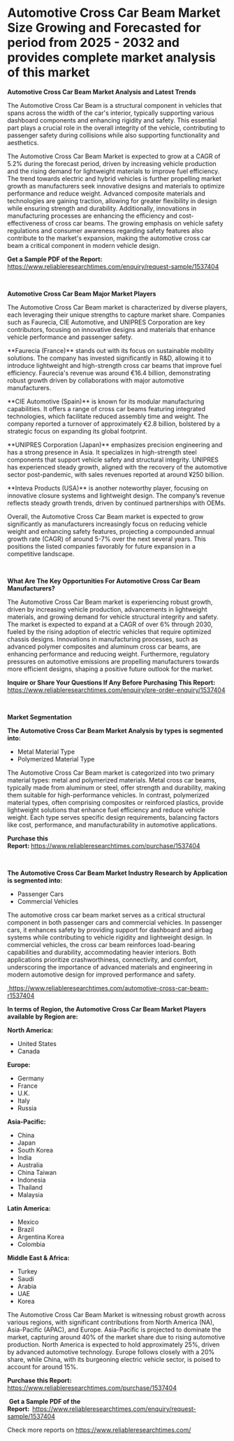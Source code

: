 <p><h1>Automotive Cross Car Beam Market Size Growing and Forecasted for period from 2025 - 2032 and provides complete market analysis of this market</h1></p><p><strong>Automotive Cross Car Beam Market Analysis and Latest Trends</strong></p>
<p><p>The Automotive Cross Car Beam is a structural component in vehicles that spans across the width of the car's interior, typically supporting various dashboard components and enhancing rigidity and safety. This essential part plays a crucial role in the overall integrity of the vehicle, contributing to passenger safety during collisions while also supporting functionality and aesthetics.</p><p>The Automotive Cross Car Beam Market is expected to grow at a CAGR of 5.2% during the forecast period, driven by increasing vehicle production and the rising demand for lightweight materials to improve fuel efficiency. The trend towards electric and hybrid vehicles is further propelling market growth as manufacturers seek innovative designs and materials to optimize performance and reduce weight. Advanced composite materials and technologies are gaining traction, allowing for greater flexibility in design while ensuring strength and durability. Additionally, innovations in manufacturing processes are enhancing the efficiency and cost-effectiveness of cross car beams. The growing emphasis on vehicle safety regulations and consumer awareness regarding safety features also contribute to the market's expansion, making the automotive cross car beam a critical component in modern vehicle design.</p></p>
<p><strong>Get a Sample PDF of the Report:&nbsp;</strong> <a href="https://www.reliableresearchtimes.com/enquiry/request-sample/1537404?utm_campaign=2201&utm_medium=2&utm_source=Github&utm_content=ia&utm_term=30032025&utm_id=automotive-cross-car-beam">https://www.reliableresearchtimes.com/enquiry/request-sample/1537404</a></p>
<p>&nbsp;</p>
<p><strong>Automotive Cross Car Beam Major Market Players</strong></p>
<p><p>The Automotive Cross Car Beam market is characterized by diverse players, each leveraging their unique strengths to capture market share. Companies such as Faurecia, CIE Automotive, and UNIPRES Corporation are key contributors, focusing on innovative designs and materials that enhance vehicle performance and passenger safety.</p><p>**Faurecia (France)** stands out with its focus on sustainable mobility solutions. The company has invested significantly in R&D, allowing it to introduce lightweight and high-strength cross car beams that improve fuel efficiency. Faurecia's revenue was around €16.4 billion, demonstrating robust growth driven by collaborations with major automotive manufacturers.</p><p>**CIE Automotive (Spain)** is known for its modular manufacturing capabilities. It offers a range of cross car beams featuring integrated technologies, which facilitate reduced assembly time and weight. The company reported a turnover of approximately €2.8 billion, bolstered by a strategic focus on expanding its global footprint.</p><p>**UNIPRES Corporation (Japan)** emphasizes precision engineering and has a strong presence in Asia. It specializes in high-strength steel components that support vehicle safety and structural integrity. UNIPRES has experienced steady growth, aligned with the recovery of the automotive sector post-pandemic, with sales revenues reported at around ¥250 billion.</p><p>**Inteva Products (USA)** is another noteworthy player, focusing on innovative closure systems and lightweight design. The company’s revenue reflects steady growth trends, driven by continued partnerships with OEMs.</p><p>Overall, the Automotive Cross Car Beam market is expected to grow significantly as manufacturers increasingly focus on reducing vehicle weight and enhancing safety features, projecting a compounded annual growth rate (CAGR) of around 5-7% over the next several years. This positions the listed companies favorably for future expansion in a competitive landscape.</p></p>
<p>&nbsp;</p>
<p><strong>What Are The Key Opportunities For Automotive Cross Car Beam Manufacturers?</strong></p>
<p><p>The Automotive Cross Car Beam market is experiencing robust growth, driven by increasing vehicle production, advancements in lightweight materials, and growing demand for vehicle structural integrity and safety. The market is expected to expand at a CAGR of over 6% through 2030, fueled by the rising adoption of electric vehicles that require optimized chassis designs. Innovations in manufacturing processes, such as advanced polymer composites and aluminum cross car beams, are enhancing performance and reducing weight. Furthermore, regulatory pressures on automotive emissions are propelling manufacturers towards more efficient designs, shaping a positive future outlook for the market.</p></p>
<p><strong>Inquire or Share Your Questions If Any Before Purchasing This Report:</strong> <a href="https://www.reliableresearchtimes.com/enquiry/pre-order-enquiry/1537404?utm_campaign=2201&utm_medium=2&utm_source=Github&utm_content=ia&utm_term=30032025&utm_id=automotive-cross-car-beam">https://www.reliableresearchtimes.com/enquiry/pre-order-enquiry/1537404</a></p>
<p>&nbsp;</p>
<p><strong>Market Segmentation</strong></p>
<p><strong>The Automotive Cross Car Beam Market Analysis by types is segmented into:</strong></p>
<p><ul><li>Metal Material Type</li><li>Polymerized Material Type</li></ul></p>
<p><p>The Automotive Cross Car Beam market is categorized into two primary material types: metal and polymerized materials. Metal cross car beams, typically made from aluminum or steel, offer strength and durability, making them suitable for high-performance vehicles. In contrast, polymerized material types, often comprising composites or reinforced plastics, provide lightweight solutions that enhance fuel efficiency and reduce vehicle weight. Each type serves specific design requirements, balancing factors like cost, performance, and manufacturability in automotive applications.</p></p>
<p><strong>Purchase this Report:&nbsp;</strong><a href="https://www.reliableresearchtimes.com/purchase/1537404?utm_campaign=2201&utm_medium=2&utm_source=Github&utm_content=ia&utm_term=30032025&utm_id=automotive-cross-car-beam">https://www.reliableresearchtimes.com/purchase/1537404</a></p>
<p>&nbsp;</p>
<p><strong>The Automotive Cross Car Beam Market Industry Research by Application is segmented into:</strong></p>
<p><ul><li>Passenger Cars</li><li>Commercial Vehicles</li></ul></p>
<p><p>The automotive cross car beam market serves as a critical structural component in both passenger cars and commercial vehicles. In passenger cars, it enhances safety by providing support for dashboard and airbag systems while contributing to vehicle rigidity and lightweight design. In commercial vehicles, the cross car beam reinforces load-bearing capabilities and durability, accommodating heavier interiors. Both applications prioritize crashworthiness, connectivity, and comfort, underscoring the importance of advanced materials and engineering in modern automotive design for improved performance and safety.</p></p>
<p><a href="https://www.reliableresearchtimes.com/automotive-cross-car-beam-r1537404?utm_campaign=2201&utm_medium=2&utm_source=Github&utm_content=ia&utm_term=30032025&utm_id=automotive-cross-car-beam">&nbsp;https://www.reliableresearchtimes.com/automotive-cross-car-beam-r1537404</a></p>
<p><strong>In terms of Region, the Automotive Cross Car Beam Market Players available by Region are:</strong></p>
<p>
    <p> <strong> North America: </strong>
        <ul>
            <li>United States</li>
            <li>Canada</li>
        </ul>
        </p> 
    <p> <strong> Europe: </strong>
        <ul>
            <li>Germany</li>
            <li>France</li>
            <li>U.K.</li>
            <li>Italy</li>
            <li>Russia</li>
        </ul>
        </p> 
    <p> <strong> Asia-Pacific: </strong>
        <ul>
            <li>China</li>
            <li>Japan</li>
            <li>South Korea</li>
            <li>India</li>
            <li>Australia</li>
            <li>China Taiwan</li>
            <li>Indonesia</li>
            <li>Thailand</li>
            <li>Malaysia</li>
        </ul>
        </p> 
    <p> <strong> Latin America: </strong>
        <ul>
            <li>Mexico</li>
            <li>Brazil</li>
            <li>Argentina Korea</li>
            <li>Colombia</li>
        </ul>
        </p> 
    <p> <strong> Middle East & Africa: </strong>
        <ul>
            <li>Turkey</li>
            <li>Saudi</li>
            <li>Arabia</li>
            <li>UAE</li>
            <li>Korea</li>
        </ul>
    </p>
    </p>
<p><p>The Automotive Cross Car Beam Market is witnessing robust growth across various regions, with significant contributions from North America (NA), Asia-Pacific (APAC), and Europe. Asia-Pacific is projected to dominate the market, capturing around 40% of the market share due to rising automotive production. North America is expected to hold approximately 25%, driven by advanced automotive technology. Europe follows closely with a 20% share, while China, with its burgeoning electric vehicle sector, is poised to account for around 15%.</p></p>
<p><strong>Purchase this Report: </strong><a href="https://www.reliableresearchtimes.com/purchase/1537404?utm_campaign=2201&utm_medium=2&utm_source=Github&utm_content=ia&utm_term=30032025&utm_id=automotive-cross-car-beam">https://www.reliableresearchtimes.com/purchase/1537404</a></p>
<p>&nbsp;<strong>Get a Sample PDF of the Report:&nbsp;&nbsp;</strong><a href="https://www.reliableresearchtimes.com/enquiry/request-sample/1537404?utm_campaign=2201&utm_medium=2&utm_source=Github&utm_content=ia&utm_term=30032025&utm_id=automotive-cross-car-beam">https://www.reliableresearchtimes.com/enquiry/request-sample/1537404</a></p>
<p><strong></strong></p>
<p>Check more reports on <a href="https://www.reliableresearchtimes.com/?utm_campaign=2201&utm_medium=2&utm_source=Github&utm_content=ia&utm_term=30032025&utm_id=automotive-cross-car-beam">https://www.reliableresearchtimes.com/</a></p>
